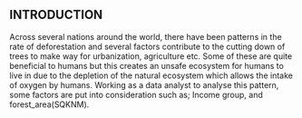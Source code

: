 ## INTRODUCTION
Across several nations around the world, there have been patterns in the rate of deforestation and several factors contribute to the cutting down of trees to make way for urbanization, agriculture etc. Some of these are quite beneficial to humans but this creates an unsafe ecosystem for humans to live in due to the depletion of the natural ecosystem which allows the intake of oxygen by humans. Working as a data analyst to analyse this pattern, some factors are put into consideration such as; Income group, and forest_area(SQKNM).
